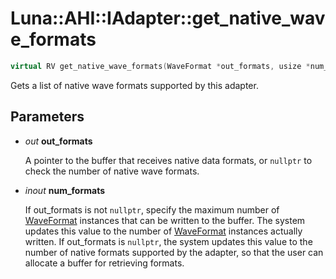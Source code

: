 # Luna::AHI::IAdapter::get_native_wave_formats

```c++
virtual RV get_native_wave_formats(WaveFormat *out_formats, usize *num_formats)=0
```

Gets a list of native wave formats supported by this adapter. 



## Parameters
* *out* **out_formats**

    A pointer to the buffer that receives native data formats, or `nullptr` to check the number of native wave formats. 

* *inout* **num_formats**

    If out_formats is not `nullptr`, specify the maximum number of [WaveFormat](struct_luna_1_1_a_h_i_1_1_wave_format.md) instances that can be written to the buffer. The system updates this value to the number of [WaveFormat](struct_luna_1_1_a_h_i_1_1_wave_format.md) instances actually written. If out_formats is `nullptr`, the system updates this value to the number of native formats supported by the adapter, so that the user can allocate a buffer for retrieving formats. 

